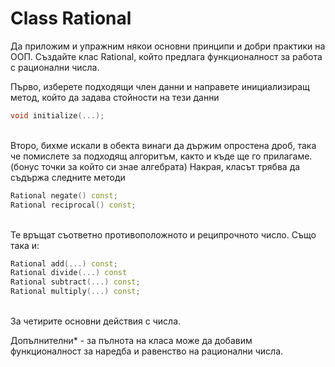 # Class Rational

Да приложим и упражним някои основни принципи и добри практики на ООП.
Създайте клас Rational, който предлага функционалност за работа с рационални числа.

Първо, изберете подходящи член данни и направете инициализиращ метод, който да задава стойности на тези данни
<br>

```c++
void initialize(...);
```
<br>
Второ, бихме искали в обекта винаги да държим опростена дроб, така че помислете за подходящ алгоритъм,
както и къде ще го прилагаме. (бонус точки за който си знае алгебрата)
Накрая, класът трябва да съдържа следните методи
<br>

```c++
Rational negate() const;
Rational reciprocal() const;
```
<br>
Те връщат съответно противоположното и реципрочното число. Също така и:
<br>

```c++
Rational add(...) const;
Rational divide(...) const
Rational subtract(...) const;
Rational multiply(...) const;
```
<br>
За четирите основни действия с числа.

Допълнителни* - за пълнота на класа може да добавим функционалност за наредба и равенство на рационални числа.